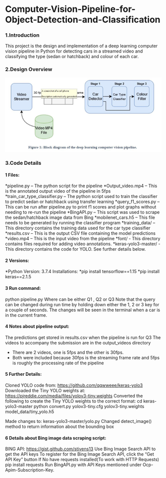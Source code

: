 # Computer-Vision-Pipeline-for-Object-Detection-and-Classification

### 1.Introduction 

This project is the design and implementation of a deep learning computer vision pipeline in Python for detecting cars in a streamed video and classifying the type (sedan or hatchback) and colour of each car.

### 2.Design Overview
![alt_text](images/design.JPG)

### 3.Code Details

#### 1	Files:
*pipeline.py – The python script for the pipeline
*Output_video.mp4 – This is the annotated output video of the pipeline in 5fps
*train_car_type_classifier.py – The python script used to train the classifier to predict sedan or hatchback using transfer learning
*query_f1_scores.py – This can be run after pipeline.py to print f1 scores and plot graphs without needing to re-run the pipeline
*BingAPI.py – This script was used to scrape the sedan/hatchback image data from Bing
*mobilenet_cars.h5 – This file needs to be generated by running the classifier program
*training_data/ – This directory contains the training data used for the car type classifier
*results.csv – This is the output CSV file containing the model predictions
*video.mp4 – This is the input video from the pipeline
*font/ - This directory contains files required for adding video annotations.
*keras-yolo3-master/ - This directory contains the code for YOLO. See further details below.
#### 2	Versions:
*Python Version: 3.7.4
Installations:
*pip install tensorflow==1.15
*pip install keras==2.1.5
#### 3	Run command:
python pipeline.py <query>
Where <query> can be either Q1 , Q2 or Q3
Note that the query can be changed during run time by holding down either the 1, 2 or 3 key for a couple of seconds. The changes will be seen in the terminal when a car is in the current frame.
#### 4	Notes about pipeline output:
The predictions get stored in results.csv when the pipeline is run for Q3
The videos to accompany the submission are in the output_videos directory
-	There are 2 videos, one is 5fps and the other is 30fps.
-	Both were included because 30fps is the streaming frame rate and 5fps is roughly the processing rate of the pipeline
#### 5	Further Details:
Cloned YOLO code from: https://github.com/qqwweee/keras-yolo3
Downloaded the Tiny YOLO weights at: https://pjreddie.com/media/files/yolov3-tiny.weights
Converted the following to create the Tiny YOLO weights to the correct format:
cd keras-yolo3-master
python convert.py yolov3-tiny.cfg yolov3-tiny.weights model_data/tiny_yolo.h5
 
Made changes to: keras-yolo3-master/yolo.py
Changed detect_image() method to return information about the bounding box

#### 6	Details about Bing image data scraping script:
BING API: https://gist.github.com/stivens13
Use Bing Image Search API to get the API keys
To register for the Bing Image Search API, click the “Get API Key” button
If No have requests installed(To work with HTTP Requests)
pip install requests
Run BingAPI.py with API Keys mentioned under  Ocp-Apim-Subscription-Key.



